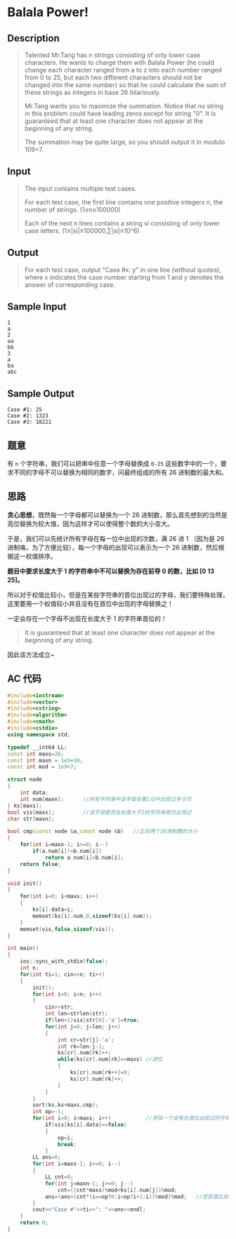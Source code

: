 # Balala Power!

## **Description**

> Talented Mr.Tang has n strings consisting of only lower case characters. He wants to charge them with Balala Power (he could change each character ranged from a to z into each number ranged from 0 to 25, but each two different characters should not be changed into the same number) so that he could calculate the sum of these strings as integers in base 26 hilariously.
>
> Mr.Tang wants you to maximize the summation. Notice that no string in this problem could have leading zeros except for string "0". It is guaranteed that at least one character does not appear at the beginning of any string.
>
> The summation may be quite large, so you should output it in modulo 109+7.



## **Input**

> The input contains multiple test cases.
>
> For each test case, the first line contains one positive integers n, the number of strings. (1≤n≤100000)
>
> Each of the next n lines contains a string si consisting of only lower case letters. (1≤|si|≤100000,∑|si|≤10^6)



## **Output**

> For each test case, output "Case #x: y" in one line (without quotes), where x indicates the case number starting from 1 and y denotes the answer of corresponding case.



## **Sample Input**

    1
    a
    2
    aa
    bb
    3
    a
    ba
    abc



## **Sample Output**

    Case #1: 25
    Case #2: 1323
    Case #3: 18221


## **题意**

有 `n` 个字符串，我们可以把串中任意一个字母替换成 `0-25` 这些数字中的一个，要求不同的字母不可以替换为相同的数字，问最终组成的所有 26 进制数的最大和。



## **思路**

**贪心思想**，既然每一个字母都可以替换为一个 26 进制数，那么首先想到的当然是高位替换为较大值，因为这样才可以使得整个数的大小变大。

于是，我们可以先统计所有字母在每一位中出现的次数，满 26 进 1 （因为是 26 进制咯，为了方便比较），每一个字母的出现可以表示为一个 26 进制数，然后根据这一权值排序。

**题目中要求长度大于 1 的字符串中不可以替换为存在前导 0 的数，比如 [0 13 25]。**

所以对于权值比较小，但是在某些字符串的首位出现过的字母，我们要特殊处理，这里要用一个权值较小并且没有在首位中出现的字母替换之！

一定会存在一个字母不出现在长度大于 1 的字符串首位的！

> It is guaranteed that at least one character does not appear at the beginning of any string.

因此该方法成立~



## **AC 代码**

```cpp
#include<iostream>
#include<vector>
#include<cstring>
#include<algorithm>
#include<cmath>
#include<cstdio>
using namespace std;

typedef __int64 LL;
const int maxs=26;
const int maxn = 1e5+10;
const int mod = 1e9+7;

struct node
{
    int data;
    int num[maxn];      //所有字符串中该字母在第i位中出现过多少次
} ks[maxs];
bool vis[maxs];         //该字母是否在长度大于1的字符串首位出现过
char str[maxn];

bool cmp(const node &a,const node &b)   //比较两个26进制数的大小
{
    for(int i=maxn-1; i>=0; i--)
        if(a.num[i]!=b.num[i])
            return a.num[i]<b.num[i];
    return false;
}

void init()
{
    for(int i=0; i<maxs; i++)
    {
        ks[i].data=i;
        memset(ks[i].num,0,sizeof(ks[i].num));
    }
    memset(vis,false,sizeof(vis));
}

int main()
{
    ios::sync_with_stdio(false);
    int n;
    for(int ti=1; cin>>n; ti++)
    {
        init();
        for(int i=0; i<n; i++)
        {
            cin>>str;
            int len=strlen(str);
            if(len>1)vis[str[0]-'a']=true;
            for(int j=0; j<len; j++)
            {
                int cr=str[j]-'a';
                int rk=len-j-1;
                ks[cr].num[rk]++;
                while(ks[cr].num[rk]==maxs) //进位
                {
                    ks[cr].num[rk++]=0;
                    ks[cr].num[rk]++;
                }
            }
        }
        sort(ks,ks+maxs,cmp);
        int op=-1;
        for(int i=0; i<maxs; i++)           //寻找一个没有在首位出现过的字母
            if(vis[ks[i].data]==false)
            {
                op=i;
                break;
            }
        LL ans=0;
        for(int i=maxs-1; i>=0; i--)
        {
            LL cnt=0;
            for(int j=maxn-1; j>=0; j--)
                cnt=((cnt*maxs)%mod+ks[i].num[j])%mod;
            ans=(ans+(cnt*(i==op?0:i<op?i+1:i))%mod)%mod;   //若权值比较小的字母在首位出现过，则用其他代替
        }
        cout<<"Case #"<<ti<<": "<<ans<<endl;
    }
    return 0;
}
```

